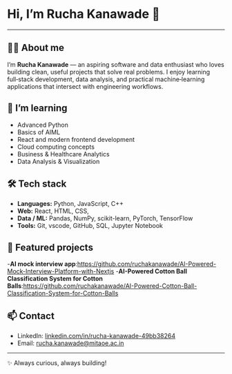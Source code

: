 # Hi, I’m Rucha Kanawade 👋

---

## 👩‍💻 About me
I’m **Rucha Kanawade** — an aspiring software and data enthusiast who loves building clean, useful projects that solve real problems. I enjoy learning full‑stack development, data analysis, and practical machine‑learning applications that intersect with engineering workflows.

## 🌱 I’m learning
- Advanced Python 
- Basics of AIML
- React and modern frontend development
- Cloud computing concepts
- Business & Healthcare Analytics
- Data Analysis & Visualization

## 🛠️ Tech stack
- **Languages:** Python, JavaScript, C++
- **Web:** React, HTML, CSS, 
- **Data / ML:** Pandas, NumPy, scikit-learn, PyTorch, TensorFlow
- **Tools:** Git, vscode, GitHub, SQL, Jupyter Notebook

## 💼 Featured projects
-**AI mock interview app**:https://github.com/ruchakanawade/AI-Powered-Mock-Interview-Platform-with-Nextjs
-**AI-Powered Cotton Ball Classification System for Cotton Balls**:https://github.com/ruchakanawade/AI-Powered-Cotton-Ball-Classification-System-for-Cotton-Balls


## 📫 Contact
- LinkedIn: [linkedin.com/in/rucha-kanawade-49bb38264](https://www.linkedin.com/in/rucha-kanawade-49bb38264)
- Email: rucha.kanawade@mitaoe.ac.in

---
✨ Always curious, always building!
